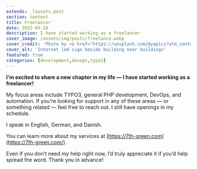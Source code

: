 ```yaml
---
extends: _layouts.post
section: content
title: Freelancer
date: 2025-05-20
description: I have started working as a freelancer
cover_image: /assets/img/posts/freelance.webp
cover_credit: 'Photo by <a href="https://unsplash.com/@yapics?utm_content=creditCopyText&utm_medium=referral&utm_source=unsplash">Leon Seibert</a> on <a href="https://unsplash.com/photos/internet-led-signage-beside-building-near-buildings-2m71l9fA6mg?utm_content=creditCopyText&utm_medium=referral&utm_source=unsplash">Unsplash</a>'
cover_alt: 'Internet led sign beside building near buildings'
featured: true
categories: [development,devops,typo3]
---
```


**I'm excited to share a new chapter in my life — I have started working as a freelancer!**

My focus areas include TYPO3, general PHP development, DevOps, and automation. If you're looking for support in any of these areas — or something related — feel free to reach out. I still have openings in my schedule.

I speak in English, German, and Danish.

You can learn more about my services at [https://7th-green.com](https://7th-green.com/).

Even if you don’t need my help right now, I’d truly appreciate it if you’d help spread the word. Thank you in advance!
